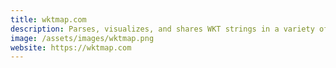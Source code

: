 ```yaml
---
title: wktmap.com
description: Parses, visualizes, and shares WKT strings in a variety of coordinate reference systems.
image: /assets/images/wktmap.png
website: https://wktmap.com
---
```

